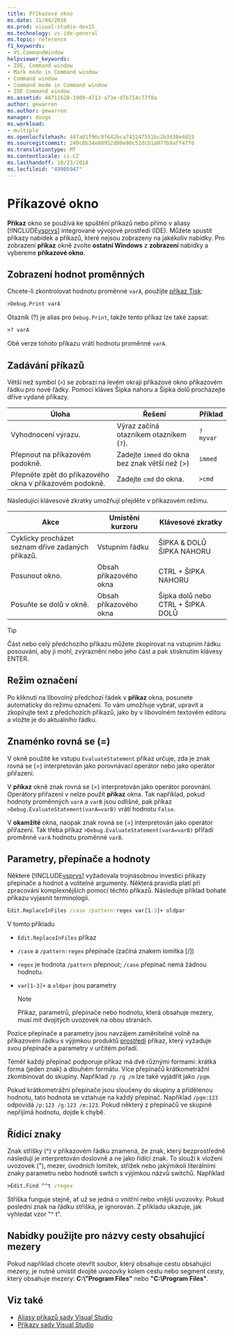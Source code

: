 ```yaml
---
title: Příkazové okno
ms.date: 11/04/2016
ms.prod: visual-studio-dev15
ms.technology: vs-ide-general
ms.topic: reference
f1_keywords:
- VS.CommandWindow
helpviewer_keywords:
- IDE, Command window
- Mark mode in Command window
- Command window
- Command mode in Command window
- IDE Command window
ms.assetid: 48711628-1909-4713-a73e-d7b714c77f8a
author: gewarren
ms.author: gewarren
manager: douge
ms.workload:
- multiple
ms.openlocfilehash: 447a01f96c9f642bca743247551bc2b3d38e4d23
ms.sourcegitcommit: 240c8b34e80952d00e90c52dcb1a077b9aff47f6
ms.translationtype: MT
ms.contentlocale: cs-CZ
ms.lasthandoff: 10/23/2018
ms.locfileid: "49905947"
---
```

# <a name="command-window"></a>Příkazové okno
**Příkaz** okno se používá ke spuštění příkazů nebo přímo v aliasy [!INCLUDE[vsprvs](../../code-quality/includes/vsprvs_md.md)] integrované vývojové prostředí (IDE). Můžete spustit příkazy nabídek a příkazů, které nejsou zobrazeny na jakékoliv nabídky. Pro zobrazení **příkaz** okně zvolte **ostatní Windows** z **zobrazení** nabídky a vybereme **příkazové okno**.

## <a name="displaying-the-values-of-variables"></a>Zobrazení hodnot proměnných
 Chcete-li zkontrolovat hodnotu proměnné `varA`, použijte [příkaz Tisk](../../ide/reference/print-command.md):

```cmd
>Debug.Print varA
```

 Otazník (?) je alias pro `Debug.Print`, takže tento příkaz lze také zapsat:

```cmd
>? varA
```

 Obě verze tohoto příkazu vrátí hodnotu proměnné `varA`.

## <a name="entering-commands"></a>Zadávání příkazů
 Větší než symbol (`>`) se zobrazí na levém okraji příkazové okno příkazovém řádku pro nové řádky. Pomocí kláves Šipka nahoru a Šipka dolů procházejte dříve vydané příkazy.

|Úloha|Řešení|Příklad|
|----------|--------------|-------------|
|Vyhodnocení výrazu.|Výraz začíná otazníkem otazníkem (`?`).|`? myvar`|
|Přepnout na příkazovém podokně.|Zadejte `immed` do okna bez znak větší než (>)|`immed`|
|Přepněte zpět do příkazového okna v příkazovém podokně.|Zadejte `cmd` do okna.|`>cmd`|

 Následující klávesové zkratky umožňují přejděte v příkazovém režimu.

|Akce|Umístění kurzoru|Klávesové zkratky|
|------------| - |----------------|
|Cyklicky procházet seznam dříve zadaných příkazů.|Vstupním řádku|ŠIPKA &AMP; DOLŮ ŠIPKA NAHORU|
|Posunout okno.|Obsah příkazového okna|CTRL + ŠIPKA NAHORU|
|Posuňte se dolů v okně.|Obsah příkazového okna|Šipka dolů nebo CTRL + ŠIPKA DOLŮ|

> [!TIP]
> Část nebo celý předchozího příkazu můžete zkopírovat na vstupním řádku posouvání, aby ji mohl, zvýraznění nebo jeho část a pak stisknutím klávesy ENTER.


## <a name="mark-mode"></a>Režim označení
 Po kliknutí na libovolný předchozí řádek v **příkaz** okna, posunete automaticky do režimu označení. To vám umožňuje vybrat, upravit a zkopírujte text z předchozích příkazů, jako by v libovolném textovém editoru a vložte je do aktuálního řádku.

## <a name="the-equals--sign"></a>Znaménko rovná se (=)
 V okně použité ke vstupu `EvaluateStatement` příkaz určuje, zda je znak rovná se (=) interpretován jako porovnávací operátor nebo jako operátor přiřazení.

 V **příkaz** okně znak rovná se (=) interpretován jako operátor porovnání. Operátory přiřazení v nelze použít **příkaz** okna. Tak například, pokud hodnoty proměnných `varA` a `varB` jsou odlišné, pak příkaz `>Debug.EvaluateStatement(varA=varB)` vrátí hodnotu `False`.

 V **okamžité** okna, naopak znak rovná se (=) interpretován jako operátor přiřazení. Tak třeba příkaz `>Debug.EvaluateStatement(varA=varB)` přiřadí proměnné `varA` hodnotu proměnné `varB`.

## <a name="parameters-switches-and-values"></a>Parametry, přepínače a hodnoty
 Některé [!INCLUDE[vsprvs](../../code-quality/includes/vsprvs_md.md)] vyžadovala trojnásobnou investici příkazy přepínače a hodnot a volitelné argumenty. Některá pravidla platí při zpracování komplexnějších pomocí těchto příkazů. Následuje příklad bohaté příkazu vyjasnit terminologii.

```cmd
Edit.ReplaceInFiles /case /pattern:regex var[1-3]+ oldpar
```

 V tomto příkladu

-   `Edit.ReplaceInFiles` příkaz

-   `/case` a `/pattern:regex` přepínače (začíná znakem lomítka [/])

-   `regex` je hodnota `/pattern` přepnout; `/case` přepínač nemá žádnou hodnotu.

-   `var[1-3]+` a `oldpar` jsou parametry

    > [!NOTE]
    >  Příkaz, parametrů, přepínače nebo hodnotu, která obsahuje mezery, musí mít dvojitých uvozovek na obou stranách.

Pozice přepínače a parametry jsou navzájem zaměnitelné volně na příkazovém řádku s výjimkou produktů [prostředí](../../ide/reference/shell-command.md) příkaz, který vyžaduje svou přepínače a parametry v určitém pořadí.

Téměř každý přepínač podporuje příkaz má dvě různými formami: krátká forma (jeden znak) a dlouhém formátu. Více přepínačů krátkometrážní zkombinovat do skupiny. Například `/p /g /m` lze také vyjádřit jako `/pgm`.

Pokud krátkometrážní přepínače jsou sloučeny do skupiny a přidělenou hodnotu, tato hodnota se vztahuje na každý přepínač. Například `/pgm:123` odpovídá `/p:123 /g:123 /m:123`. Pokud některý z přepínačů ve skupině nepřijímá hodnotu, dojde k chybě.

## <a name="escape-characters"></a>Řídicí znaky
 Znak stříšky (^) v příkazovém řádku znamená, že znak, který bezprostředně následují je interpretován doslovně a ne jako řídicí znak. To slouží k vložení uvozovek ("), mezer, úvodních lomítek, střížek nebo jakýmikoli literálními znaky parametru nebo hodnotě switch s výjimkou názvů switchů. Například

```cmd
>Edit.Find ^^t /regex
```

 Stříška funguje stejně, ať už se jedná o vnitřní nebo vnější uvozovky. Pokud poslední znak na řádku stříška, je ignorován. Z příkladu ukazuje, jak vyhledat vzor "^ t".

## <a name="use-quotes-for-path-names-with-spaces"></a>Nabídky použijte pro názvy cesty obsahující mezery
 Pokud například chcete otevřít soubor, který obsahuje cestu obsahující mezery, je nutné umístit dvojité uvozovky kolem cestu nebo segment cesty, který obsahuje mezery: **C:\\"Program Files"** nebo **"C:\Program Files"**.

## <a name="see-also"></a>Viz také

- [Aliasy příkazů sady Visual Studio](../../ide/reference/visual-studio-command-aliases.md)
- [Příkazy sady Visual Studio](../../ide/reference/visual-studio-commands.md)